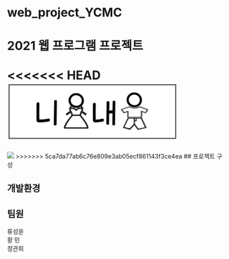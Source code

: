 web_project_YCMC
================
2021 웹 프로그램 프로젝트
<br><br>
<<<<<<< HEAD
<img src="https://raw.githubusercontent.com/SungyoonRyu/web_project_YCMC/main/UIimg/logo/logo.PNG" width="400px">     
=======
<img src="#" width="400px">     
>>>>>>> 5ca7da77ab6c76e809e3ab05ecf861143f3ce4ea
## 프로젝트 구성    

## 개발환경    
## 팀원    
류성윤    
황  민    
정관희    

